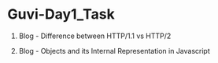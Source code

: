 # Guvi-Day1_Task

1. Blog - Difference between HTTP/1.1 vs HTTP/2

2. Blog - Objects and its Internal Representation in Javascript
